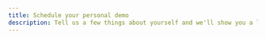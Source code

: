 ```yaml
---
title: Schedule your personal demo
description: Tell us a few things about yourself and we'll show you a lot more about us.
---
```


<!-- Calendly inline widget begin -->
<div class="calendly-inline-widget" data-url="https://calendly.com/itsolver/20-minute-phone-call" style="min-width:320px;height:580px;"></div>
<script type="text/javascript" src="https://calendly.com/assets/external/widget.js"></script>
<!-- Calendly inline widget end -->
